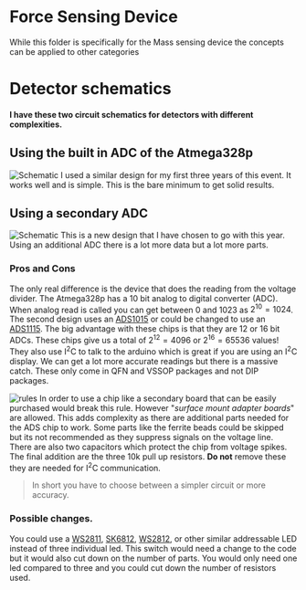 # Force Sensing Device
While this folder is specifically for the Mass sensing device the concepts can be applied to other categories

# Detector schematics
#### I have these two circuit schematics for detectors with different complexities.

## Using the built in ADC of the Atmega328p
![Schematic](https://i.imgur.com/cdL5cyd.png)
I used a similar design for my first three years of this event. It works well and is simple. This is the bare minimum to get solid results.

## Using a secondary ADC
![Schematic](https://i.imgur.com/GRMG1O0.png)
This is a new design that I have chosen to go with this year. Using an additional ADC there is a lot more data but a lot more parts.

### Pros and Cons
The only real difference is the device that does the reading from the voltage divider. The Atmega328p has a 10 bit analog to digital converter (ADC). When analog read is called you can get between 0 and 1023 as $2^{10} = 1024$. The second design uses an [ADS1015](https://www.ti.com/lit/ds/symlink/ads1015.pdf) or could be changed to use an [ADS1115](https://www.ti.com/lit/ds/symlink/ads1115.pdf). The big advantage with these chips is that they are 12 or 16 bit ADCs. These chips give us a total of $2^{12}=4096$ or $2^{16}=65536$ values! They also use I<sup>2</sup>C to talk to the arduino which is great if you are using an I<sup>2</sup>C display. We can get a lot more accurate readings but there is a massive catch. These only come in QFN and VSSOP packages and not DIP packages.

![rules](https://i.imgur.com/kiXHyrn.png)
In order to use a chip like a secondary board that can be easily purchased would break this rule. However "*surface mount adapter boards*" are allowed. This adds complexity as there are additional parts needed for the ADS chip to work. Some parts like the ferrite beads could be skipped but its not recommended as they suppress signals on the voltage line. There are also two capacitors which protect the chip from voltage spikes. The final addition are the three 10k pull up resistors. **Do not** remove these they are needed for I<sup>2</sup>C communication.

> In short you have to choose between a simpler circuit or more accuracy.

### Possible changes. 
You could use a [WS2811](https://cdn-shop.adafruit.com/datasheets/WS2811.pdf), [SK6812](https://cdn-shop.adafruit.com/product-files/1138/SK6812+LED+datasheet+.pdf), [WS2812](https://cdn-shop.adafruit.com/datasheets/WS2812.pdf), or other similar addressable LED instead of three individual led. This switch would need a change to the code but it would also cut down on the number of parts. You would only need one led compared to three and you could cut down the number of resistors used.